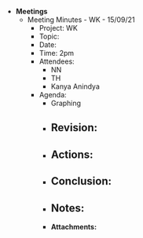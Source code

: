 - **Meetings**
	- Meeting Minutes - WK - 15/09/21
		- Project: WK
		- Topic:
		- Date:
		- Time: 2pm
		- Attendees:
			- NN
			- TH
			- Kanya Anindya
		- Agenda:
			- Graphing
			- **Revision:**
				-
			- **Actions:**
				-
			- **Conclusion:**
				-
			- **Notes:**
				-
			- **Attachments:**